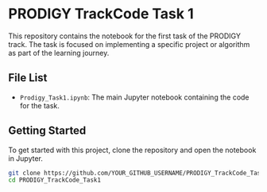 # PRODIGY TrackCode Task 1

This repository contains the notebook for the first task of the PRODIGY track. The task is focused on implementing a specific project or algorithm as part of the learning journey.

## File List
- `Prodigy_Task1.ipynb`: The main Jupyter notebook containing the code for the task.

## Getting Started
To get started with this project, clone the repository and open the notebook in Jupyter.

```bash
git clone https://github.com/YOUR_GITHUB_USERNAME/PRODIGY_TrackCode_Task1.git
cd PRODIGY_TrackCode_Task1
